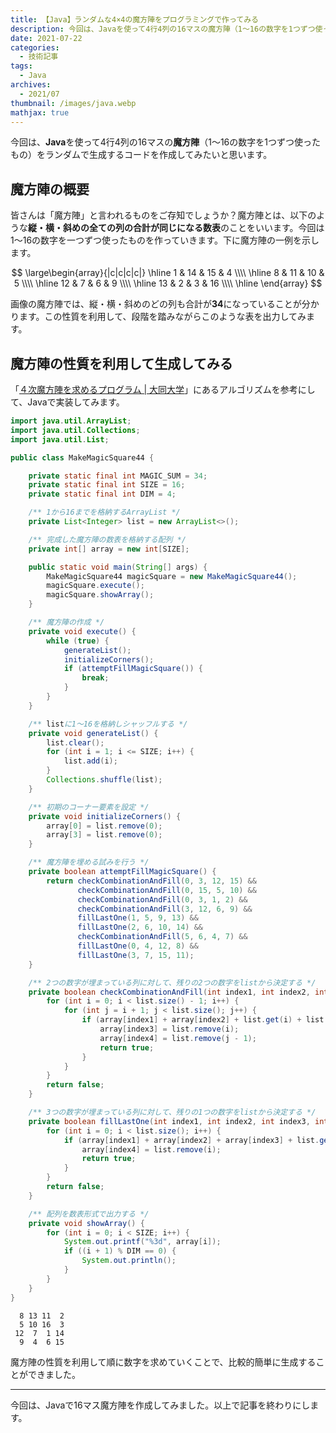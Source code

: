 ```yaml
---
title: 【Java】ランダムな4×4の魔方陣をプログラミングで作ってみる
description: 今回は、Javaを使って4行4列の16マスの魔方陣（1～16の数字を1つずつ使ったもの）をランダムで生成するコードを作成してみたいと思います。
date: 2021-07-22
categories: 
  - 技術記事
tags: 
  - Java
archives: 
  - 2021/07
thumbnail: /images/java.webp
mathjax: true
---
```


今回は、**Java**を使って4行4列の16マスの**魔方陣**（1～16の数字を1つずつ使ったもの）をランダムで生成するコードを作成してみたいと思います。

<!--more-->

## 魔方陣の概要

皆さんは「魔方陣」と言われるものをご存知でしょうか？魔方陣とは、以下のような**縦・横・斜めの全ての列の合計が同じになる数表**のことをいいます。今回は1～16の数字を一つずつ使ったものを作っていきます。下に魔方陣の一例を示します。

$$
\large\begin{array}{|c|c|c|c|}
  \hline
  1 & 14 & 15 & 4 \\\\
  \hline
  8 & 11 & 10 & 5 \\\\
  \hline
  12 & 7 & 6 & 9 \\\\
  \hline
  13 & 2 & 3 & 16 \\\\
  \hline
\end{array}
$$

画像の魔方陣では、縦・横・斜めのどの列も合計が**34**になっていることが分かります。この性質を利用して、段階を踏みながらこのような表を出力してみます。

## 魔方陣の性質を利用して生成してみる

「[４次魔方陣を求めるプログラム | 大同大学](https://www.daido-it.ac.jp/~oishi/TH5/ms4/ms4prg.html)」にあるアルゴリズムを参考にして、Javaで実装してみます。

```java {lineNos="inline", name="MakeMagicSquare44.java"}
import java.util.ArrayList;
import java.util.Collections;
import java.util.List;

public class MakeMagicSquare44 {

    private static final int MAGIC_SUM = 34;
    private static final int SIZE = 16;
    private static final int DIM = 4;

    /** 1から16までを格納するArrayList */
    private List<Integer> list = new ArrayList<>();

    /** 完成した魔方陣の数表を格納する配列 */
    private int[] array = new int[SIZE];

    public static void main(String[] args) {
        MakeMagicSquare44 magicSquare = new MakeMagicSquare44();
        magicSquare.execute();
        magicSquare.showArray();
    }

    /** 魔方陣の作成 */
    private void execute() {
        while (true) {
            generateList();
            initializeCorners();
            if (attemptFillMagicSquare()) {
                break;
            }
        }
    }

    /** listに1～16を格納しシャッフルする */
    private void generateList() {
        list.clear();
        for (int i = 1; i <= SIZE; i++) {
            list.add(i);
        }
        Collections.shuffle(list);
    }

    /** 初期のコーナー要素を設定 */
    private void initializeCorners() {
        array[0] = list.remove(0);
        array[3] = list.remove(0);
    }

    /** 魔方陣を埋める試みを行う */
    private boolean attemptFillMagicSquare() {
        return checkCombinationAndFill(0, 3, 12, 15) &&
               checkCombinationAndFill(0, 15, 5, 10) &&
               checkCombinationAndFill(0, 3, 1, 2) &&
               checkCombinationAndFill(3, 12, 6, 9) &&
               fillLastOne(1, 5, 9, 13) &&
               fillLastOne(2, 6, 10, 14) &&
               checkCombinationAndFill(5, 6, 4, 7) &&
               fillLastOne(0, 4, 12, 8) &&
               fillLastOne(3, 7, 15, 11);
    }

    /** 2つの数字が埋まっている列に対して、残りの2つの数字をlistから決定する */
    private boolean checkCombinationAndFill(int index1, int index2, int index3, int index4) {
        for (int i = 0; i < list.size() - 1; i++) {
            for (int j = i + 1; j < list.size(); j++) {
                if (array[index1] + array[index2] + list.get(i) + list.get(j) == MAGIC_SUM) {
                    array[index3] = list.remove(i);
                    array[index4] = list.remove(j - 1);
                    return true;
                }
            }
        }
        return false;
    }

    /** 3つの数字が埋まっている列に対して、残りの1つの数字をlistから決定する */
    private boolean fillLastOne(int index1, int index2, int index3, int index4) {
        for (int i = 0; i < list.size(); i++) {
            if (array[index1] + array[index2] + array[index3] + list.get(i) == MAGIC_SUM) {
                array[index4] = list.remove(i);
                return true;
            }
        }
        return false;
    }

    /** 配列を数表形式で出力する */
    private void showArray() {
        for (int i = 0; i < SIZE; i++) {
            System.out.printf("%3d", array[i]);
            if ((i + 1) % DIM == 0) {
                System.out.println();
            }
        }
    }
}
```

```plaintext {lineNos="inline", name="出力結果（一例）"}
  8 13 11  2
  5 10 16  3
 12  7  1 14
  9  4  6 15
```

魔方陣の性質を利用して順に数字を求めていくことで、比較的簡単に生成することができました。

* * *

今回は、Javaで16マス魔方陣を作成してみました。以上で記事を終わりにします。